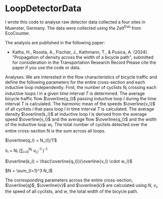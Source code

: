 # LoopDetectorData
I wrote this code to analyse raw detector data collected a four sites in Muenster, Germany. The data were collected using the Zelt<sup>Evo</sup> from EcoCounter. 

The analysis are published in the following paper: 
  - Kaths, H., Roosta, A., Fischer, J., Kathmann, T., & Pusica, A. (2024). "Propagation of density across the width of a bicycle path", submitted for consideration in the Transportation Research Record
Please cite the paper if you use the code or data. 

Analyses:
We are interested in the flow characteristics of bicycle traffic and define the following parameters for the entire cross-section and each inductive loop independently. First, the number of cyclists $N_l$ crossing each inductive loops $l$ in a given time interval $T$ is determined. The average bicycle traffic flow $\overline{q_l}$ passing inductive loop $l$ during the time interval $T$ is calculated. The harmonic mean of the speeds $\overline{v_l}$ of all cyclists $i$ that pass loop $l$ in time interval $T$ is calculated. The average density $\overline{k_l}$ at inductive loop $l$ is derived from the average speed $\overline{v_l}$ and the average flow $\overline{q_l}$ and the width of the inductive loop $w_l$. The total number of cyclists detected over the entire cross-section N is the sum across all loops. 

  $\overline{q_l} = N_{l}/T$

  &#772;v<sub>l</sub> = N<sub>l</sub> (∑<sub>i=0</sub><sup>N<sub>l</sub></sup> v<sub>i,l</sub><sup>-1</sup> )<sup>-1</sup>

  $\overline{k_l} = \frac{\overline{q_l}}{\overline{v_l} \cdot w_l}$

  $N = \sum_{l=1}^3 N_l$

The corresponding parameters across the entire cross-section, $\overline{q}$, $\overline{v}$ and $\overline{k}$ are calculated using $N$, $v_i$, the speed of all cyclists, and $w$, the total width of the bicycle path. 
